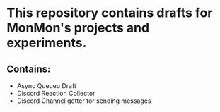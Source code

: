 # This repository contains drafts for MonMon's projects and experiments.

## Contains:

- Async Queueu Draft
- Discord Reaction Collector
- Discord Channel getter for sending messages
